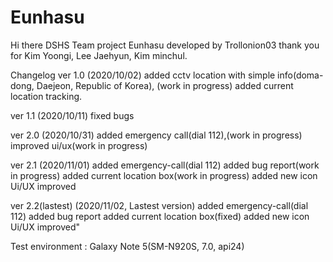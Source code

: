 # Eunhasu
Hi there
DSHS Team project Eunhasu
developed by Trollonion03
thank you for Kim Yoongi, Lee Jaehyun, Kim minchul.

Changelog
ver 1.0 (2020/10/02)
added cctv location with simple info(doma-dong, Daejeon, Republic of Korea), (work in progress)
added current location tracking.

ver 1.1 (2020/10/11)
fixed bugs

ver 2.0 (2020/10/31)
added emergency call(dial 112),(work in progress)
improved ui/ux(work in progress)

ver 2.1 (2020/11/01)
added emergency-call(dial 112)
added bug report(work in progress)
added current location box(work in progress)
added new icon
Ui/UX improved

ver 2.2(lastest) (2020/11/02, Lastest version)
added emergency-call(dial 112)
added bug report
added current location box(fixed)
added new icon
Ui/UX improved"

Test environment : Galaxy Note 5(SM-N920S, 7.0, api24)
